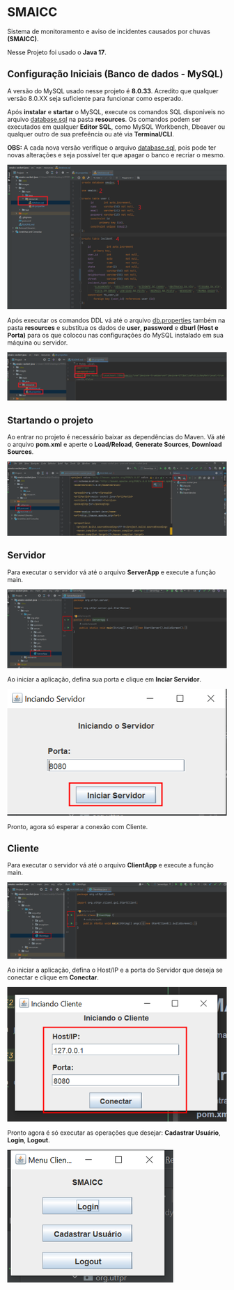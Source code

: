 # SMAICC

Sistema de monitoramento e aviso de incidentes causados por chuvas **(SMAICC)**.

Nesse Projeto foi usado o **Java 17**.

## Configuração Iniciais (Banco de dados - MySQL)

A versão do MySQL usado nesse projeto é **8.0.33**. Acredito que qualquer versão 8.0.XX seja suficiente para funcionar como esperado.

Após **instalar** e **startar** o MySQL, execute os comandos SQL disponíveis no arquivo [database.sql](src/main/resources/database.sql) na pasta **resources**. Os comandos podem ser executados em qualquer **Editor SQL**, como MySQL Workbench, Dbeaver ou qualquer outro de sua prefeência ou até via **Terminal/CLI**.

**OBS:** A cada nova versão verifique o arquivo [database.sql](src/main/resources/database.sql), pois pode ter novas alterações e seja possível ter que apagar o banco e recriar o mesmo.

![1.png](images/1.png)

Após executar os comandos DDL vá até o arquivo [db.properties](src/main/resources/db.properties) também na pasta **resources** e substitua os dados de **user**, **password** e **dburl (Host e Porta)** para os que colocou nas configurações do MySQL instalado em sua máquina ou servidor.  

![2.png](images/2.png)

## Startando o projeto

Ao entrar no projeto é necessário baixar as dependências do Maven. Vá até o arquivo **pom.xml** e aperte o **Load/Reload**, **Generate Sources**, **Download Sources**.

![3.png](images/3.png)


## Servidor

Para executar o servidor vá até o arquivo **ServerApp** e execute a função main.

![4.png](images/4.png)

Ao iniciar a aplicação, defina sua porta e clique em **Inciar Servidor**.   

![5.png](images/5.png)

Pronto, agora só esperar a conexão com Cliente.

## Cliente

Para executar o servidor vá até o arquivo **ClientApp** e execute a função main.

![6.png](images/6.png)

Ao iniciar a aplicação, defina o Host/IP e a porta do Servidor que deseja se conectar e clique em **Conectar**.

![7.png](images/7.png)

Pronto agora é só executar as operações que desejar: **Cadastrar Usuário**, **Login**, **Logout**.

![8.png](images/8.png)
